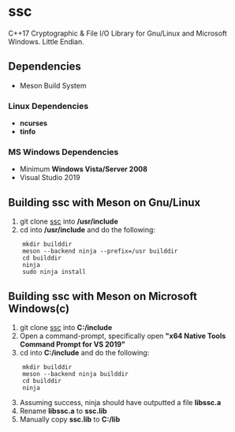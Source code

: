 # ssc
C++17 Cryptographic & File I/O Library for Gnu/Linux and Microsoft Windows.
Little Endian.
## Dependencies
-   Meson Build System
### Linux Dependencies
-    __ncurses__
-    __tinfo__
### MS Windows Dependencies
-   Minimum **Windows Vista/Server 2008**
-   Visual Studio 2019
## Building ssc with Meson on Gnu/Linux
1. git clone [ssc](https://github.com/stuartcalder/ssc) into **/usr/include**
2. cd into __/usr/include__ and do the following:
```
    mkdir builddir
    meson --backend ninja --prefix=/usr builddir
    cd builddir
    ninja
    sudo ninja install
```

## Building ssc with Meson on Microsoft Windows(c)
1. git clone [ssc](https://github.com/stuartcalder/ssc) into **C:/include**
2. Open a command-prompt, specifically open __"x64 Native Tools Command Prompt for VS 2019"__
2. cd into __C:/include__ and do the following:
```
    mkdir builddir
    meson --backend ninja builddir
    cd builddir
    ninja
```
3. Assuming success, ninja should have outputted a file __libssc.a__
4. Rename __libssc.a__ to __ssc.lib__
5. Manually copy __ssc.lib__ to __C:/lib__

